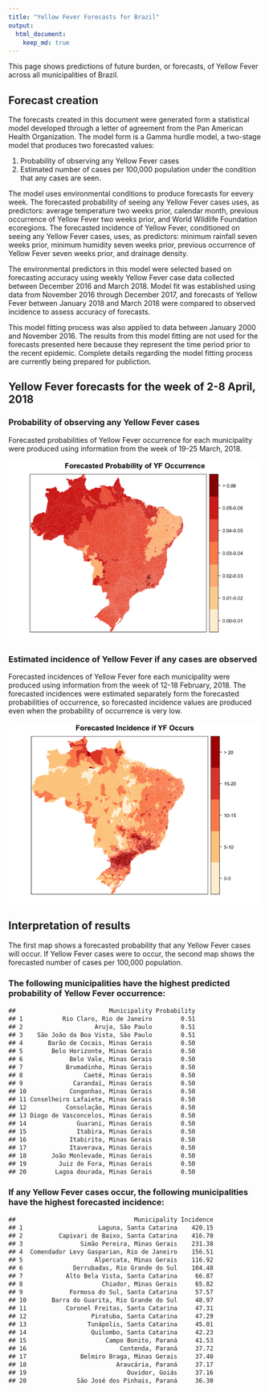 ```yaml
---
title: "Yellow Fever Forecasts for Brazil"
output: 
  html_document:
    keep_md: true
---
```





This page shows predictions of future burden, or forecasts, of Yellow Fever across all municipalities of Brazil. 

## Forecast creation

The forecasts created in this document were generated form a statistical model developed through a letter of agreement from the Pan American Health Organization. The model form is a Gamma hurdle model, a two-stage model that produces two forecasted values:

  1. Probability of observing any Yellow Fever cases
  2. Estimated number of cases per 100,000 population under the condition that any cases are seen. 
  
The model uses environmental conditions to produce forecasts for eevery week. The forecasted probability of seeing any Yellow Fever cases uses, as predictors: average temperature two weeks prior, calendar month, previous occurrence of Yellow Fever two weeks prior, and World Wildlife Foundation ecoregions. The forecasted incidence of Yellow Fever, conditioned on seeing any Yellow Fever cases, uses, as predictors: minimum rainfall seven weeks prior, minimum humidity seven weeks prior, previous occurrence of Yellow Fever seven weeks prior, and drainage density. 

The environmental predictors in this model were selected based on forecasting accuracy using weekly Yellow Fever case data collected between December 2016 and March 2018. Model fit was established using data from November 2016 through December 2017, and forecasts of Yellow Fever between January 2018 and March 2018 were compared to observed incidence to assess accuracy of forecasts. 

This model fitting process was also applied to data between January 2000 and November 2016. The results from this model fitting are not used for the forecasts presented here because they represent the time period prior to the recent epidemic. Complete details regarding the model fitting process are currently being prepared for publiction. 

## Yellow Fever forecasts for the week of 2-8 April, 2018

### Probability of observing any Yellow Fever cases

Forecasted probabilities of Yellow Fever occurrence for each municipality were produced using information from the week of 19-25 March, 2018.

![](index_files/figure-html/unnamed-chunk-2-1.png)<!-- -->

### Estimated incidence of Yellow Fever if any cases are observed

Forecasted incidences of Yellow Fever fore each municipality were produced using information from the week of 12-18 February, 2018. The forecasted incidences were estimated separately form the forecasted probabilities of occurrence, so forecasted incidence values are produced even when the probability of occurrence is very low. 

![](index_files/figure-html/unnamed-chunk-3-1.png)<!-- -->

## Interpretation of results

The first map shows a forecasted probability that any Yellow Fever cases will occur. If Yellow Fever cases were to occur, the second map shows the forecasted number of cases per 100,000 population. 

### The following municipalities have the highest predicted probability of Yellow Fever occurrence:


```
##                          Municipality Probability
## 1           Rio Claro, Rio de Janeiro        0.51
## 2                    Aruja, São Paulo        0.51
## 3    São João da Boa Vista, São Paulo        0.51
## 4       Barão de Cocais, Minas Gerais        0.50
## 5        Belo Horizonte, Minas Gerais        0.50
## 6             Belo Vale, Minas Gerais        0.50
## 7            Brumadinho, Minas Gerais        0.50
## 8                 Caeté, Minas Gerais        0.50
## 9              Carandaí, Minas Gerais        0.50
## 10            Congonhas, Minas Gerais        0.50
## 11 Conselheiro Lafaiete, Minas Gerais        0.50
## 12           Consolação, Minas Gerais        0.50
## 13 Diogo de Vasconcelos, Minas Gerais        0.50
## 14              Guarani, Minas Gerais        0.50
## 15              Itabira, Minas Gerais        0.50
## 16            Itabirito, Minas Gerais        0.50
## 17            Itaverava, Minas Gerais        0.50
## 18       João Monlevade, Minas Gerais        0.50
## 19         Juiz de Fora, Minas Gerais        0.50
## 20        Lagoa dourada, Minas Gerais        0.50
```

### If any Yellow Fever cases occur, the following municipalities have the highest forecasted incidence:


```
##                                 Municipality Incidence
## 1                     Laguna, Santa Catarina    420.15
## 2          Capivari de Baixo, Santa Catarina    416.70
## 3                Simão Pereira, Minas Gerais    231.38
## 4  Comendador Levy Gasparian, Rio de Janeiro    156.51
## 5                    Alpercata, Minas Gerais    116.92
## 6              Derrubadas, Rio Grande do Sul    104.48
## 7            Alto Bela Vista, Santa Catarina     66.87
## 8                      Chiador, Minas Gerais     65.82
## 9             Formosa do Sul, Santa Catarina     57.57
## 10       Barra do Guarita, Rio Grande do Sul     48.97
## 11           Coronel Freitas, Santa Catarina     47.31
## 12                  Piratuba, Santa Catarina     47.29
## 13                 Tunápolis, Santa Catarina     45.01
## 14                  Quilombo, Santa Catarina     42.23
## 15                      Campo Bonito, Paraná     41.53
## 16                          Contenda, Paraná     37.72
## 17               Belmiro Braga, Minas Gerais     37.40
## 18                         Araucária, Paraná     37.17
## 19                            Ouvidor, Goiás     37.16
## 20              São José dos Pinhais, Paraná     36.30
```




